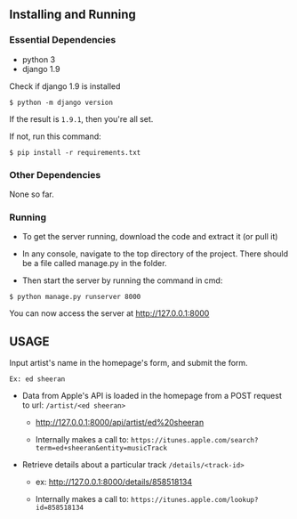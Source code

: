 ## Installing and Running

### Essential Dependencies

- python 3
- django 1.9

Check if django 1.9 is installed

`$ python -m django version`

If the result is `1.9.1`, then you're all set.

If not, run this command:

`$ pip install -r requirements.txt`

### Other Dependencies
None so far.

### Running

* To get the server running, download the code and extract it (or pull it)

* In any console, navigate to the top directory of the project. There
should be a file called manage.py in the folder.

* Then start the server by running the command in cmd:

`$ python manage.py runserver 8000`

You can now access the server at http://127.0.0.1:8000

## USAGE
Input artist's name in the homepage's form, and submit the form.

`Ex: ed sheeran`

* Data from Apple's API is loaded in the homepage from a POST request to url: `/artist/<ed sheeran>`
   
    - http://127.0.0.1:8000/api/artist/ed%20sheeran
    
    - Internally makes a call to: `https://itunes.apple.com/search?term=ed+sheeran&entity=musicTrack`


* Retrieve details about a particular track `/details/<track-id>`

    - ex: http://127.0.0.1:8000/details/858518134
    
    - Internally makes a call to: `https://itunes.apple.com/lookup?id=858518134`

